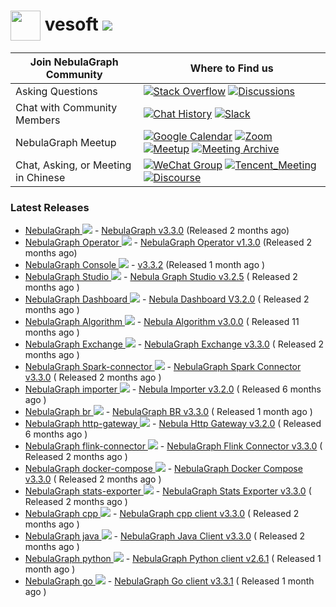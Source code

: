 # <img src=https://user-images.githubusercontent.com/1651790/211251729-b1057772-79c7-40bf-a4c7-73e02487f853.png width=48px align=center> vesoft  [![](https://shields.io/github/stars/vesoft-inc?style=social)](https://github.com/vesoft-inc/)

| Join NebulaGraph Community          | Where to Find us                                             |
| ----------------------------------- | ------------------------------------------------------------ |
| Asking Questions                    | [![Stack Overflow](https://img.shields.io/badge/Stack%20Overflow-nebula--graph-orange?style=for-the-badge&logo=stack-overflow&logoColor=white)](https://stackoverflow.com/questions/tagged/nebula-graph) [![Discussions](https://img.shields.io/badge/GitHub_Discussion-000000?style=for-the-badge&logo=github&logoColor=white)](https://github.com/vesoft-inc/nebula/discussions) |
| Chat with Community Members         | [![Chat History](https://img.shields.io/badge/Community%20Chat-000000?style=for-the-badge&logo=discord&logoColor=white)](https://community-chat.nebula-graph.io/) [![Slack](https://img.shields.io/badge/Slack-9F2B68?style=for-the-badge&logo=slack&logoColor=white)](https://join.slack.com/t/nebulagraph/shared_invite/zt-7ybejuqa-NCZBroh~PCh66d9kOQj45g) |
| NebulaGraph Meetup                  | [![Google Calendar](https://img.shields.io/badge/Calander-4285F4?style=for-the-badge&logo=google&logoColor=white)](https://calendar.google.com/calendar/u/0?cid=Z29mbGttamM3ZTVlZ2hpazI2cmNlNXVnZThAZ3JvdXAuY2FsZW5kYXIuZ29vZ2xlLmNvbQ)  [![Zoom](https://img.shields.io/badge/Zoom-2D8CFF?style=for-the-badge&logo=zoom&logoColor=white)](https://us02web.zoom.us/meeting/register/tZ0rcuypqDMvGdLuIm4VprTlx96wrEf062SH) [![Meetup](https://img.shields.io/badge/Meetup-FF0000?style=for-the-badge&logo=meetup&logoColor=white)](https://www.meetup.com/nebulagraph/events/) [![Meeting Archive](https://img.shields.io/badge/Meeting_Archive-808080?style=for-the-badge&logo=readthedocs&logoColor=white)](https://github.com/vesoft-inc/nebula-community/wiki) |
| Chat, Asking, or Meeting in Chinese | [![WeChat Group](https://img.shields.io/badge/WeChat_Group-000000?style=for-the-badge&logo=wechat)](https://wj.qq.com/s2/8321168/8e2f/) [![Tencent_Meeting](https://img.shields.io/badge/腾讯会议-2D8CFF?style=for-the-badge&logo=googlemeet&logoColor=white)](https://meeting.tencent.com/dm/F8NX1aRZ8PQv) [![Discourse](https://img.shields.io/badge/中文论坛-4285F4?style=for-the-badge&logo=discourse&logoColor=white)](https://discuss.nebula-graph.com.cn/) |

### Latest Releases
- [NebulaGraph ![](https://shields.io/github/stars/vesoft-inc/nebula?style=social)](https://github.com/vesoft-inc/nebula) - [NebulaGraph v3.3.0](https://github.com/vesoft-inc/nebula/releases/tag/v3.3.0) (Released 2 months ago)
- [NebulaGraph Operator ![](https://shields.io/github/stars/vesoft-inc/nebula-operator?style=social)](https://github.com/vesoft-inc/nebula-operator) -  [NebulaGraph Operator v1.3.0](https://github.com/vesoft-inc/nebula-operator/releases/tag/v1.3.0) (Released 2 months ago)
- [NebulaGraph Console  ![](https://shields.io/github/stars/vesoft-inc/nebula-console?style=social)](https://github.com/vesoft-inc/easeagent) -  [v3.3.2](https://github.com/vesoft-inc/nebula-console/releases/tag/v3.3.2) (Released 1 month ago )
- [NebulaGraph Studio  ![](https://shields.io/github/stars/vesoft-inc/nebula-studio?style=social)](https://github.com/vesoft-inc/easeprobe) -  [Nebula Graph Studio v3.2.5](https://github.com/vesoft-inc/nebula-studio/releases/tag/v3.2.5) ( Released 2 months ago )
- [NebulaGraph Dashboard  ![](https://shields.io/github/stars/vesoft-inc/nebula-dashboard?style=social)](https://github.com/vesoft-inc/easeprobe) -  [Nebula Dashboard V3.2.0](https://github.com/vesoft-inc/nebula-dashboard/releases/tag/v3.2.0) ( Released 2 months ago )
- [NebulaGraph Algorithm  ![](https://shields.io/github/stars/vesoft-inc/nebula-algorithm?style=social)](https://github.com/vesoft-inc/easeprobe) -  [Nebula Algorithm v3.0.0](https://github.com/vesoft-inc/nebula-algorithm/releases/tag/v3.0.0) ( Released 11 months ago )
- [NebulaGraph Exchange  ![](https://shields.io/github/stars/vesoft-inc/nebula-exchange?style=social)](https://github.com/vesoft-inc/easeprobe) -  [NebulaGraph Exchange v3.3.0](https://github.com/vesoft-inc/nebula-exchange/releases/tag/v3.3.0) ( Released 2 months ago )
- [NebulaGraph Spark-connector  ![](https://shields.io/github/stars/vesoft-inc/nebula-spark-connector?style=social)](https://github.com/vesoft-inc/easeprobe) -  [NebulaGraph Spark Connector v3.3.0](https://github.com/vesoft-inc/nebula-spark-connector/releases/tag/v3.3.0) ( Released 2 months ago )
- [NebulaGraph importer  ![](https://shields.io/github/stars/vesoft-inc/nebula-importer?style=social)](https://github.com/vesoft-inc/easeprobe) -  [Nebula Importer v3.2.0](https://github.com/vesoft-inc/nebula-importer/releases/tag/v3.2.0) ( Released 6 months ago )
- [NebulaGraph br  ![](https://shields.io/github/stars/vesoft-inc/nebula-br?style=social)](https://github.com/vesoft-inc/easeprobe) -  [NebulaGraph BR v3.3.0](https://github.com/vesoft-inc/nebula-br/releases/tag/v3.3.0) ( Released 1 month ago )
- [NebulaGraph http-gateway  ![](https://shields.io/github/stars/vesoft-inc/nebula-http-gateway?style=social)](https://github.com/vesoft-inc/easeprobe) -  [Nebula Http Gateway v3.2.0](https://github.com/vesoft-inc/nebula-http-gateway/releases/tag/v3.2.0) ( Released 6 months ago )
- [NebulaGraph flink-connector  ![](https://shields.io/github/stars/vesoft-inc/nebula-flink-connector?style=social)](https://github.com/vesoft-inc/easeprobe) -  [NebulaGraph Flink Connector v3.3.0](https://github.com/vesoft-inc/nebula-flink-connector/releases/tag/v3.3.0) ( Released 2 months ago )
- [NebulaGraph docker-compose  ![](https://shields.io/github/stars/vesoft-inc/nebula-docker-compose?style=social)](https://github.com/vesoft-inc/easeprobe) -  [NebulaGraph Docker Compose v3.3.0](https://github.com/vesoft-inc/nebula-docker-compose/releases/tag/v3.3.0) ( Released 2 months ago )
- [NebulaGraph stats-exporter  ![](https://shields.io/github/stars/vesoft-inc/nebula-stats-exporter?style=social)](https://github.com/vesoft-inc/easeprobe) -  [NebulaGraph Stats Exporter v3.3.0](https://github.com/vesoft-inc/nebula-stats-exporter/releases/tag/v3.3.0) ( Released 2 months ago )
- [NebulaGraph cpp  ![](https://shields.io/github/stars/vesoft-inc/nebula-cpp?style=social)](https://github.com/vesoft-inc/easeprobe) -  [NebulaGraph cpp client v3.3.0](https://github.com/vesoft-inc/nebula-cpp/releases/tag/v3.3.0) ( Released 2 months ago )
- [NebulaGraph java  ![](https://shields.io/github/stars/vesoft-inc/nebula-java?style=social)](https://github.com/vesoft-inc/easeprobe) -  [NebulaGraph Java Client v3.3.0](https://github.com/vesoft-inc/nebula-java/releases/tag/v3.3.0) ( Released 2 months ago )
- [NebulaGraph python  ![](https://shields.io/github/stars/vesoft-inc/nebula-python?style=social)](https://github.com/vesoft-inc/easeprobe) -  [NebulaGraph Python client v2.6.1](https://github.com/vesoft-inc/nebula-python/releases/tag/v2.6.1) ( Released 1 month ago )
- [NebulaGraph go  ![](https://shields.io/github/stars/vesoft-inc/nebula-go?style=social)](https://github.com/vesoft-inc/easeprobe) -  [NebulaGraph Go client v3.3.1](https://github.com/vesoft-inc/nebula-go/releases/tag/v3.3.1) ( Released 1 month ago )
